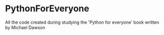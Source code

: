 # PythonForEveryone
All the code created during studying the 'Python for everyone' book written by Michael Dawson
